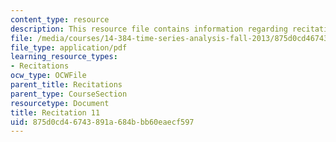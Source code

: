 ```yaml
---
content_type: resource
description: This resource file contains information regarding recitation 11.
file: /media/courses/14-384-time-series-analysis-fall-2013/875d0cd46743891a684bbb60eaecf597_MIT14_384F13_rec11.pdf
file_type: application/pdf
learning_resource_types:
- Recitations
ocw_type: OCWFile
parent_title: Recitations
parent_type: CourseSection
resourcetype: Document
title: Recitation 11
uid: 875d0cd4-6743-891a-684b-bb60eaecf597
---
```

